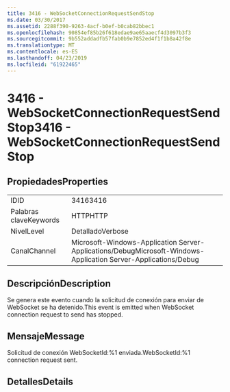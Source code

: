 ```yaml
---
title: 3416 - WebSocketConnectionRequestSendStop
ms.date: 03/30/2017
ms.assetid: 2288f390-9263-4acf-b0ef-b0cab82bbec1
ms.openlocfilehash: 90854ef85b26f618edae9ae65aaecf4d3097b3f3
ms.sourcegitcommit: 9b552addadfb57fab0b9e7852ed4f1f1b8a42f8e
ms.translationtype: MT
ms.contentlocale: es-ES
ms.lasthandoff: 04/23/2019
ms.locfileid: "61922465"
---
```

# <a name="3416---websocketconnectionrequestsendstop"></a><span data-ttu-id="d4799-102">3416 - WebSocketConnectionRequestSendStop</span><span class="sxs-lookup"><span data-stu-id="d4799-102">3416 - WebSocketConnectionRequestSendStop</span></span>
## <a name="properties"></a><span data-ttu-id="d4799-103">Propiedades</span><span class="sxs-lookup"><span data-stu-id="d4799-103">Properties</span></span>  
  
|||  
|-|-|  
|<span data-ttu-id="d4799-104">ID</span><span class="sxs-lookup"><span data-stu-id="d4799-104">ID</span></span>|<span data-ttu-id="d4799-105">3416</span><span class="sxs-lookup"><span data-stu-id="d4799-105">3416</span></span>|  
|<span data-ttu-id="d4799-106">Palabras clave</span><span class="sxs-lookup"><span data-stu-id="d4799-106">Keywords</span></span>|<span data-ttu-id="d4799-107">HTTP</span><span class="sxs-lookup"><span data-stu-id="d4799-107">HTTP</span></span>|  
|<span data-ttu-id="d4799-108">Nivel</span><span class="sxs-lookup"><span data-stu-id="d4799-108">Level</span></span>|<span data-ttu-id="d4799-109">Detallado</span><span class="sxs-lookup"><span data-stu-id="d4799-109">Verbose</span></span>|  
|<span data-ttu-id="d4799-110">Canal</span><span class="sxs-lookup"><span data-stu-id="d4799-110">Channel</span></span>|<span data-ttu-id="d4799-111">Microsoft-Windows-Application Server-Applications/Debug</span><span class="sxs-lookup"><span data-stu-id="d4799-111">Microsoft-Windows-Application Server-Applications/Debug</span></span>|  
  
## <a name="description"></a><span data-ttu-id="d4799-112">Descripción</span><span class="sxs-lookup"><span data-stu-id="d4799-112">Description</span></span>  
 <span data-ttu-id="d4799-113">Se genera este evento cuando la solicitud de conexión para enviar de WebSocket se ha detenido.</span><span class="sxs-lookup"><span data-stu-id="d4799-113">This event is emitted when WebSocket connection request to send has stopped.</span></span>  
  
## <a name="message"></a><span data-ttu-id="d4799-114">Mensaje</span><span class="sxs-lookup"><span data-stu-id="d4799-114">Message</span></span>  
 <span data-ttu-id="d4799-115">Solicitud de conexión WebSocketId:%1 enviada.</span><span class="sxs-lookup"><span data-stu-id="d4799-115">WebSocketId:%1 connection request sent.</span></span>  
  
## <a name="details"></a><span data-ttu-id="d4799-116">Detalles</span><span class="sxs-lookup"><span data-stu-id="d4799-116">Details</span></span>
